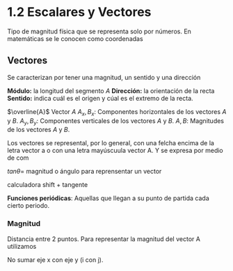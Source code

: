 # 1.2 Escalares y Vectores

Tipo de magnitud física que se representa solo por números. En matemáticas se le conocen como coordenadas

## Vectores

Se caracterizan por tener una magnitud, un sentido y una dirección

**Módulo:** la longitud del segmento $A$
**Dirección:** la orientación de la recta
**Sentido:** indica cuál es el origen y cúal es el extremo de la recta.

$\overline{A}$ Vector $A$
$A_x, B_x$: Componentes horizontales de los vectores $A$ y $B$.
$A_y, B_y$: Componentes verticales de los vectores $A$ y $B$.
$A, B$: Magnitudes de los vectores $A$ y $B$.


Los vectores se represental, por lo general, con una felcha encima de la letra vector a o con una letra mayúscuula vector A. Y se expresa por medio de com

$tan\theta=$
magnitud o ángulo para reprensentar un vector

calculadora shift + tangente

**Funciones periódicas**: Aquellas que llegan a su punto de partida cada cierto periodo.

### Magnitud

Distancia entre 2 puntos.
Para representar la magnitud  del vector A utilizamos

No sumar eje x con eje y (i con j).

